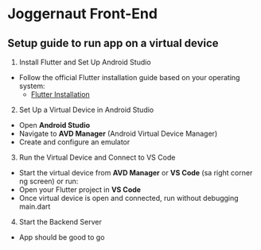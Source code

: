 # Joggernaut Front-End

## Setup guide to run app on a virtual device

1. Install Flutter and Set Up Android Studio
  - Follow the official Flutter installation guide based on your operating system:  
    - [Flutter Installation](https://docs.flutter.dev/get-started/install/windows/mobile)

2. Set Up a Virtual Device in Android Studio
  - Open **Android Studio**
  - Navigate to **AVD Manager** (Android Virtual Device Manager)
  - Create and configure an emulator 

3. Run the Virtual Device and Connect to VS Code
  - Start the virtual device from **AVD Manager** or **VS Code** (sa right corner ng screen) or run:
  - Open your Flutter project in **VS Code**
  - Once virtual device is open and connected, run without debugging main.dart

4. Start the Backend Server
  - App should be good to go
